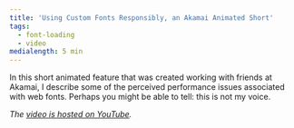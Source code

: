 ```yaml
---
title: 'Using Custom Fonts Responsibly, an Akamai Animated Short'
tags:
  - font-loading
  - video
medialength: 5 min
---
```


In this short animated feature that was created working with friends at Akamai, I describe some of the perceived performance issues associated with web fonts. Perhaps you might be able to tell: this is not my voice.

<div class="fullwidth"><youtube-lite-player @slug="7BqaqTkvC0I" @label="{{ title }}"></youtube-lite-player></div>

_The [video is hosted on YouTube](https://www.youtube.com/watch?v=7BqaqTkvC0I)._
